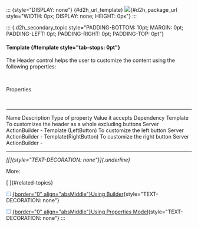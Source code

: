 ::: {style="DISPLAY: none"}
[](ms-xhelp:///?Id=d2h_url_template){#d2h_url_template} ![](!package_url!){#d2h_package_url style="WIDTH: 0px; DISPLAY: none; HEIGHT: 0px"}
:::

::: {.d2h_secondary_topic style="PADDING-BOTTOM: 10pt; MARGIN: 0pt; PADDING-LEFT: 0pt; PADDING-RIGHT: 0pt; PADDING-TOP: 0pt"}
#### Template {#template style="tab-stops: 0pt"}

The Header control helps the user to customize the content using the following properties:

 

Properties

 

  ----------------------- ------------------------------------------------------- ------------------ ------------------ ------------
  Name                    Description                                             Type of property   Value it accepts   Dependency
  Template                To customizes the header as a whole excluding buttons   Server             ActionBuilder      \-
  Template (LeftButton)   To customize the left button                            Server             ActionBuilder      \-
  Template(RightButton)   To customize the right button                           Server             ActionBuilder      \-
  ----------------------- ------------------------------------------------------- ------------------ ------------------ ------------

*[[]{style="TEXT-DECORATION: none"}]{.underline}*  

More:

[ ]{#related-topics}

[![](button.gif){border="0" align="absMiddle"}Using Builder](ms-xhelp:///?Id=0d15814c-b580-442e-90c7-d30f1eb6b884){style="TEXT-DECORATION: none"}

[![](button.gif){border="0" align="absMiddle"}Using Properties Model](ms-xhelp:///?Id=1f5392b2-9209-49f1-b839-86cde889fa86){style="TEXT-DECORATION: none"}
:::
